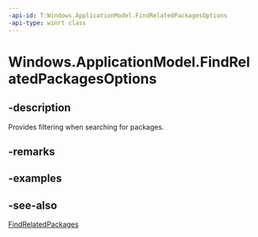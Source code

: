 ```yaml
---
-api-id: T:Windows.ApplicationModel.FindRelatedPackagesOptions
-api-type: winrt class
---
```


# Windows.ApplicationModel.FindRelatedPackagesOptions

<!--
public sealed class FindRelatedPackagesOptions
-->

## -description

Provides filtering when searching for packages.

## -remarks

## -examples

## -see-also

[FindRelatedPackages](./package_findrelatedpackages_1584363112.md)
